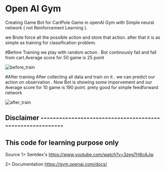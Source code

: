 # Open AI Gym
Creating Game Bot for CartPole Game in openAI Gym with Simple neural network ( not Reinforcement Learning ).

we Brute force all the possible action and store that action. after that it is as simple as training for classification problem.

#Before Training 
we play with random action . Bot continously fail and fall from cart.Average score for 50 game is 25 point

![before_train](https://user-images.githubusercontent.com/13449847/32211066-db936994-be36-11e7-87f3-3558f4fea909.gif)

#After training
After collecting all data and train on it . we can predict our action  on observation .
Now Bot is showing some imporvement and our Average score for 10 game is 190 point. prety good for simple feedforward network

![after_train](https://user-images.githubusercontent.com/13449847/32211269-c3070b78-be37-11e7-9269-9bb2cd1b1594.gif)




Disclaimer ----------------------------------------------------------
---------------------------------------------------------------------
This code for learning purpose only 
----------------------------------------------------------------------

Source
1> Sentdex's https://www.youtube.com/watch?v=3zeg7H6cAJw


2> Documentation https://gym.openai.com/docs/
